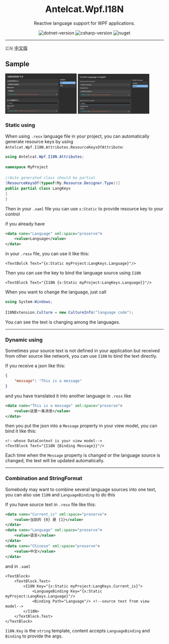 <div align="center">

# Antelcat.Wpf.I18N

Reactive language support for WPF applications.

</div>

<p align="center">
    <img alt="dotnet-version" src="https://img.shields.io/badge/.NET-%3E%3D4.0-AE42F8.svg"/>
    <img alt="csharp-version" src="https://img.shields.io/badge/C%23-latest-3BA93F.svg"/>
    <img alt="nuget" src="https://img.shields.io/badge/Nuget-v1.1.0-blue.svg"/>
</p>

---

🇨🇳 [中文版](./README.md)

## Sample

<div float="right">
    <img src="docs/demo.zh.png" width="45%"/>
    <img src="docs/demo.en.png" width="45%"/> 
</div>


### Static using
When using `.resx` language file in your project, you can 
automatically generate resource keys by using `Antelcat.Wpf.I18N.Attributes.ResourceKeysOfAttribute`:

```csharp
using Antelcat.Wpf.I18N.Attributes;

namespace MyProject

//Auto generated class should be partial
[ResourceKeysOf(typeof(My.Resource.Designer.Type))]
public partial class LangKeys 
{
}
```

Then in your `.xaml` file you can use `x:Static` to provide resource key to your control

if you already have 
```xml
<data name="Language" xml:space="preserve">
    <value>Language</value>
</data>
```
in your `.resx` file, you can use it like this:
```xaml
<TextBolck Text="{x:Static myProject:LangKeys.Language}"/>
```

Then you can use the key to bind the language source using `I18N`

```xaml
<TextBlock Text="{I18N {x:Static myProject:LangKeys.Language}}"/>
```

When you want to change the language, just call

```csharp
using System.Windows;

I18NExtension.Culture = new CultureInfo("language code");
```
You can see the text is changing among the languages.

---

### Dynamic using

Sometimes your source text is not defined in your application but received from other source like network, you can use `I18N` to bind the text directly.

If you receive a json like this:
```json
{
    "message": "This is a message"
}
```
and you have translated it into another language in `.resx` like
```xml
<data name="This is a message" xml:space="preserve">
    <value>这是一条消息</value>
</data>
```

then you put the json into a `Message` property in your view model, you can bind it like this:

```xaml
<!--whose DataContext is your view model-->
<TextBlock Text="{I18N {Binding Message}}"/> 
```

Each time when the `Message` property is changed or the language source is changed, the text will be updated automatically.

---

### Combination and StringFormat

Somebody may want to combine several language sources into one text, you can also use `I18N` and `LanguageBinding` to do this

If you have source text in `.resx` file like this:
```xml
<data name="Current_is" xml:space="preserve">
    <value>当前的 {0} 是 {1}</value>
</data>
<data name="Language" xml:space="preserve">
    <value>语言</value>
</data>
<data name="Chinese" xml:space="preserve">
    <value>中文</value>
</data>
```

and in `.xaml` 

```xaml
<TextBlock>
    <TextBlock.Text>
        <I18N Key="{x:Static myProject:LangKeys.Current_is}">
            <LanguageBinding Key="{x:Static myProject:LangKeys.Language}"/>
            <Binding Path="Language"/> <!--source text from view model-->
        </I18N>
    </TextBlock.Text>
</TextBlock>
```

`I18N.Key` is the `string` template, content accepts `LanguageBinding` and `Binding` to provide the args.